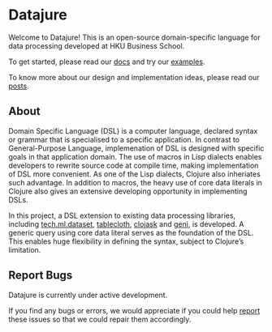 # Datajure

Welcome to Datajure! This is an open-source domain-specific language for data processing developed at HKU Business School.

To get started, please read our [docs](https://clojure-finance.github.io/datajure-website/pages-output/docs) and try our [examples](https://clojure-finance.github.io/datajure-website/pages-output/examples).

To know more about our design and implementation ideas, please read our [posts](https://clojure-finance.github.io/datajure-website/archives).

## About

Domain Specific Language (DSL) is a computer language, declared syntax or grammar that is specialised to a specific application. In contrast to General-Purpose Language, implemenation of DSL is designed with specific goals in that application domain. The use of macros in Lisp dialects enables developers to rewrite source code at compile time, making implementation of DSL more convenient. As one of the Lisp dialects, Clojure also inheriates such advantage. In addition to macros, the heavy use of core data literals in Clojure also gives an extensive developing opportunity in implementing DSLs.

In this project, a DSL extension to existing data processing libraries, including [tech.ml.dataset](https://github.com/techascent/tech.ml.dataset), [tablecloth](https://github.com/scicloj/tablecloth), [clojask](https://github.com/clojure-finance/clojask) and [geni](https://github.com/zero-one-group/geni), is developed. A generic query using core data literal serves as the foundation of the DSL. This enables huge flexibility in defining the syntax, subject to Clojure’s limitation.

## Report Bugs

Datajure is currently under active development.

If you find any bugs or errors, we would appreciate if you could help [report](https://github.com/clojure-finance/datajure/issues) these issues so that we could repair them accordingly.